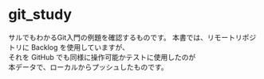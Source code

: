 # git_study
サルでもわかるGit入門の例題を確認するものです。
本書では、リモートリポジトリに Backlog を使用していますが、  
それを GitHub でも同様に操作可能かテストに使用したのが  
本データで、ローカルからプッシュしたものです。
